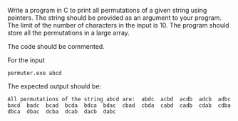 Write a program in C to print all permutations of a given string using pointers. The string should be provided as an argument to your program. The limit of the number of characters in the input is 10. The program should store all the permutations in a large array.

The code should be commented.

For the input

```
permuter.exe abcd
```
The expected output should be:

```
All permutations of the string abcd are:  abdc  acbd  acdb  adcb  adbc  bacd  badc  bcad  bcda  bdca  bdac  cbad  cbda  cabd  cadb  cdab  cdba  dbca  dbac  dcba  dcab  dacb  dabc
```